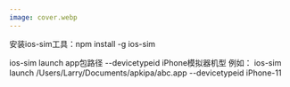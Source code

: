```yaml
---
image: cover.webp
---
```


安装ios-sim工具：npm install -g ios-sim

ios-sim launch app包路径 --devicetypeid iPhone模拟器机型 
例如：
ios-sim launch /Users/Larry/Documents/apkipa/abc.app --devicetypeid iPhone-11
